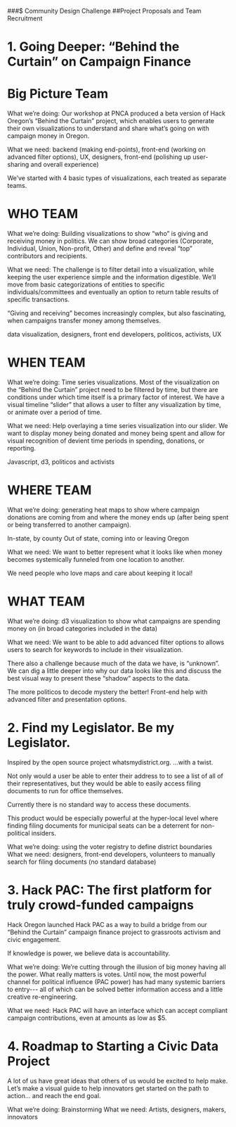###$ Community Design Challenge
##Project Proposals and Team Recruitment

# 1. Going Deeper: “Behind the Curtain” on Campaign Finance

# Big Picture Team

What we’re doing: Our workshop at PNCA produced a beta version of Hack Oregon’s  “Behind the Curtain” project, which enables users to generate their own visualizations to understand and share what’s going on with campaign money in Oregon.

What we need: backend (making end-points), front-end (working on advanced filter options), UX, designers, front-end (polishing up user-sharing and overall experience)

We’ve started with 4 basic types of visualizations, each treated as separate teams.

# WHO TEAM

What we’re doing: Building visualizations to show “who” is giving and receiving money in politics.  We can show broad categories (Corporate, Individual, Union, Non-profit, Other) and define and reveal “top” contributors and recipients.

What we need: The challenge is to filter detail into a visualization, while keeping the user experience simple and the information digestible.  We’ll move from basic categorizations of entities to specific individuals/committees and eventually an option to return table results of specific transactions.

“Giving and receiving” becomes increasingly complex, but also fascinating, when campaigns transfer money among themselves.

data visualization, designers, front end developers, politicos, activists, UX


# WHEN TEAM

What we’re doing: Time series visualizations.  Most of the visualization on the “Behind the Curtain” project need to be filtered by time, but there are conditions under which time itself is a primary factor of interest.  We have a visual timeline “slider” that allows a user to filter any visualization by time, or animate over a period of time.

What we need: Help overlaying a time series visualization into our slider.  We want to display money being donated and money being spent and allow for visual recognition of devient time periods in spending, donations, or reporting.

Javascript, d3, politicos and activists


# WHERE TEAM

What we’re doing: generating heat maps to show where campaign donations are coming from and where the money ends up (after being spent or being transferred to another campaign).

In-state, by county
Out of state, coming into or leaving Oregon

What we need: We want to better represent what it looks like when money becomes systemically funneled from one location to another.

We need people who love maps and care about keeping it local!

# WHAT TEAM

What we’re doing: d3 visualization to show what campaigns are spending money on (in broad categories included in the data)

What we need: We want to be able to add advanced filter options to allows users to search for keywords to include in their visualization.

There also a challenge because much of the data we have, is “unknown”.  We can dig a little deeper into why our data looks like this and discuss the best visual way to present these “shadow” aspects to the data.

The more politicos to decode mystery the better! Front-end help with advanced filter and presentation options.

# 2. Find my Legislator.  Be my Legislator.

Inspired by the open source project whatsmydistrict.org.  ...with a twist.

Not only would a user be able to enter their address to to see a list of all of their representatives, but they would be able to easily access filing documents to run for office themselves.

Currently there is no standard way to access these documents.

This product would be especially powerful at the hyper-local level where finding filing documents for municipal seats can be a deterrent for non-political insiders.

What we’re doing: using the voter registry to define district boundaries
What we need: designers, front-end developers, volunteers to manually search for filing documents (no standard database)

# 3. Hack PAC: The first platform for truly crowd-funded campaigns

Hack Oregon launched Hack PAC as a way to build a bridge from our “Behind the Curtain” campaign finance project to grassroots activism and civic engagement.

If knowledge is power, we believe data is accountability.

What we’re doing: We’re cutting through the illusion of big money having all the power.  What really matters is votes. Until now, the most powerful channel for political influence (PAC power) has had many systemic barriers to entry--- all of which can be solved better information access and a little creative re-engineering.

What we need: Hack PAC will have an interface which can accept compliant campaign contributions, even at amounts as low as $5.



# 4. Roadmap to Starting a Civic Data Project

A lot of us have great ideas that others of us would be excited to help make.  Let’s make a visual guide to help innovators get started on the path to action… and reach the end goal.

What we’re doing:  Brainstorming
What we need:  Artists, designers, makers, innovators


